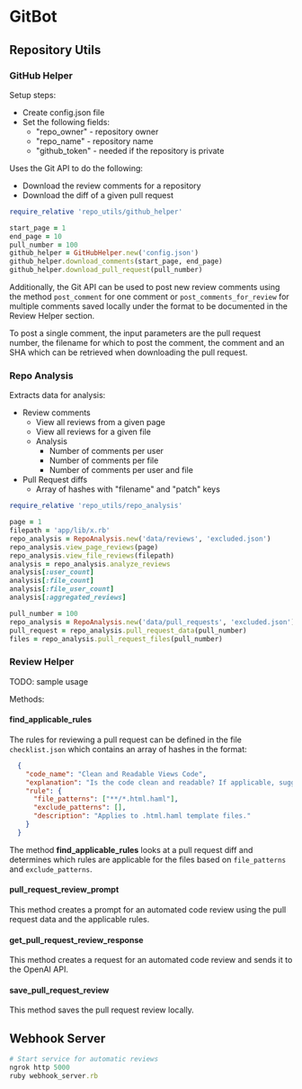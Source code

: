 # GitBot

## Repository Utils

### GitHub Helper

Setup steps:

- Create config.json file
- Set the following fields:
  - "repo_owner" - repository owner
  - "repo_name" - repository name
  - "github_token" - needed if the repository is private

Uses the Git API to do the following:

- Download the review comments for a repository
- Download the diff of a given pull request

```ruby
require_relative 'repo_utils/github_helper'

start_page = 1
end_page = 10
pull_number = 100
github_helper = GitHubHelper.new('config.json')
github_helper.download_comments(start_page, end_page)
github_helper.download_pull_request(pull_number)
```

Additionally, the Git API can be used to post new review comments using the method `post_comment` for one comment or `post_comments_for_review` for multiple comments saved locally under the format to be documented in the Review Helper section.

To post a single comment, the input parameters are the pull request number, the filename for which to post the comment, the comment and an SHA which can be retrieved when downloading the pull request.

### Repo Analysis

Extracts data for analysis:

- Review comments
  - View all reviews from a given page
  - View all reviews for a given file
  - Analysis
    - Number of comments per user
    - Number of comments per file
    - Number of comments per user and file
- Pull Request diffs
  - Array of hashes with "filename" and "patch" keys

```ruby
require_relative 'repo_utils/repo_analysis'

page = 1
filepath = 'app/lib/x.rb'
repo_analysis = RepoAnalysis.new('data/reviews', 'excluded.json')
repo_analysis.view_page_reviews(page)
repo_analysis.view_file_reviews(filepath)
analysis = repo_analysis.analyze_reviews
analysis[:user_count]
analysis[:file_count]
analysis[:file_user_count]
analysis[:aggregated_reviews]

pull_number = 100
repo_analysis = RepoAnalysis.new('data/pull_requests', 'excluded.json')
pull_request = repo_analysis.pull_request_data(pull_number)
files = repo_analysis.pull_request_files(pull_number)
```

### Review Helper

TODO: sample usage

Methods:

#### find_applicable_rules

The rules for reviewing a pull request can be defined in the file `checklist.json` which contains an array of hashes in the format:

```json
  {
    "code_name": "Clean and Readable Views Code",
    "explanation": "Is the code clean and readable? If applicable, suggest avoiding deep nesting and grouping related elements. Break down complex views into smaller reusable partials.",
    "rule": {
      "file_patterns": ["**/*.html.haml"],
      "exclude_patterns": [],
      "description": "Applies to .html.haml template files."
    }
  }
```

The method **find_applicable_rules** looks at a pull request diff and determines which rules are applicable for the files based on `file_patterns` and `exclude_patterns`.

#### pull_request_review_prompt

This method creates a prompt for an automated code review using the pull request data and the applicable rules.

#### get_pull_request_review_response

This method creates a request for an automated code review and sends it to the OpenAI API.

#### save_pull_request_review

This method saves the pull request review locally.

## Webhook Server

```ruby
# Start service for automatic reviews
ngrok http 5000
ruby webhook_server.rb
```